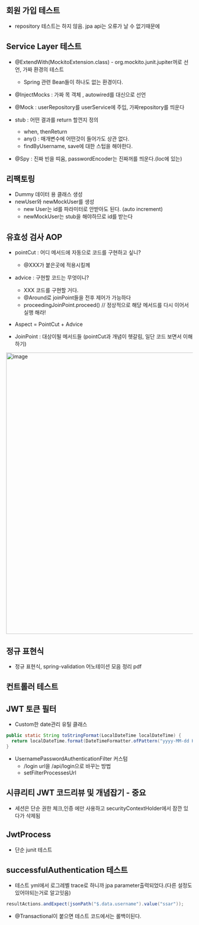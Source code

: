 ## 회원 가입 테스트

+ repository 테스트는 하지 않음. jpa api는 오류가 날 수 없기때문에

## Service Layer 테스트
+ @ExtendWith(MockitoExtension.class) - org.mockito.junit.jupiter꺼로 선언, 가짜 환경의 테스트
  - Spring 관련 Bean들이 하나도 없는 환경이다.
+ @InjectMocks : 가짜 목 객체 , autowired를 대신으로 선언
+ @Mock : userRepository를 userService에 주입, 가짜repository를 띄운다

+ stub : 어떤 결과를 return 할껀지 정의
  - when, thenReturn
  - any() : 매개변수에 어떤것이 들어가도 상관 없다.
  - findByUsername, save에 대한 스텁을 해야한다.

+ @Spy : 진짜 빈을 띠움, passwordEncoder는 진짜꺼를 띄운다.(Ioc에 있는)

## 리팩토링

+ Dummy 데이터 용 클래스 생성
+ newUser와 newMockUser를 생성
  - new User는 id를 파라미터로 안받아도 된다. (auto increment)
  - newMockUser는 stub을 해야하므로 id를 받는다

## 유효성 검사 AOP
+ pointCut : 어디 메서드에 자동으로 코드를 구현하고 싶니?
  - @XXX가 붙은곳에 적용시킬께
+ advice : 구현할 코드는 무엇이니?
  - XXX 코드를 구현할 거다.
  - @Around로 joinPoint들을 전후 제어가 가능하다
  - proceedingJoinPoint.proceed() // 정상적으로 해당 메서드를 다시 이어서 실행 해라!

+ Aspect = PointCut + Advice
+ JoinPoint : 대상이될 메서드들 (pointCut과 개념이 헷갈림, 일단 코드 보면서 이해하기)


<img width="760" alt="image" src="https://user-images.githubusercontent.com/49984996/230723902-f988d9d9-6b72-4367-8d96-3219416bf1e6.png">

## 정규 표현식
+ 정규 표현식, spring-validation 어노테이션 모음 정리 pdf

## 컨트롤러 테스트

## JWT 토큰 필터
+ Custom한 date관리 유틸 클래스
```java
public static String toStringFormat(LocalDateTime localDateTime) {
  return localDateTime.format(DateTimeFormatter.ofPattern("yyyy-MM-dd HH:mm:ss"));
}
```

+ UsernamePasswordAuthenticationFilter 커스텀
  - /login url을  /api/login으로 바꾸는 방법
  - setFilterProcessesUrl

## 시큐리티 JWT 코드리뷰 및 개념잡기 - 중요
+ 세션은 단순 권한 체크,인증 에만 사용하고 securityContextHolder에서 잠깐 있다가 삭제됨

## JwtProcess
+ 단순 junit 테스트

## successfulAuthentication 테스트
+ 테스트 yml에서 로그레벨 trace로 하니까 jpa parameter출력되었다.(다른 설정도 있어야되는거로 알고잇음)

```java
resultActions.andExpect(jsonPath("$.data.username").value("ssar"));
```

+ @Transactional이 붙으면 테스트 코드에서는 롤백이된다.

